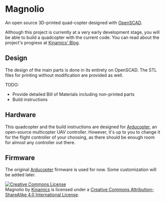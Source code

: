 Magnolio
========

An open source 3D-printed quad-copter designed with <a href="http://www.openscad.org/">OpenSCAD</a>.

Although this project is currently at a very early development stage, you will be able to build a quadcopter with the current code. You can read about the project's progress at <a href="http://make.kinamics.com">Kinamics' Blog</a>.

<h2>Design</h2>
The design of the main parts is done in its entirety on OpenSCAD. The STL files for printing without modification are provided as well.

TODO:
<ul>
  <li>Provide detailed Bill of Materials including non-printed parts</li>
  <li>Build instructions</li>
</ul>

<h2>Hardware</h2>

This quadcopter and the build instructions are designed for <a href="http://copter.ardupilot.com/">Arducopter</a>, an open-source multicopter UAV controller. However, it's up to you to change it for the flight controller of your choosing, as there should be enough room for almost any controller out there.

<h2>Firmware</h2>
The original <a href="http://copter.ardupilot.com/">Arducopter</a> firmware is used for now. Some customization will be added later.


<a rel="license" href="http://creativecommons.org/licenses/by-sa/4.0/"><img alt="Creative Commons License" style="border-width:0" src="https://i.creativecommons.org/l/by-sa/4.0/88x31.png" /></a><br /><span xmlns:dct="http://purl.org/dc/terms/" property="dct:title">Magnolio</span> by <a xmlns:cc="http://creativecommons.org/ns#" href="http://make.kinamics.com" property="cc:attributionName" rel="cc:attributionURL">Kinamics</a> is licensed under a <a rel="license" href="http://creativecommons.org/licenses/by-sa/4.0/">Creative Commons Attribution-ShareAlike 4.0 International License</a>.
